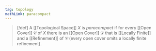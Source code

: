 ```yaml
---
tag: topology
mathLink: paracompact
---
```

>[!def]
>A [[Topological Space]] $X$ is *paracompact* if for every [[Open Cover]] $\mathcal{C}$ of $X$ there is an [[Open Cover]] $\mathcal{D}$ that is [[Locally Finite]] and a [[Refinement]] of $\mathcal{C}$ (every open cover omits a locally finite refinement).

